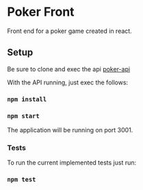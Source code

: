 # Poker Front

Front end for a poker game created in react.

## Setup

Be sure to clone and exec the api [poker-api](https://github.com/TomeGabriel98/poker-api)

With the API running, just exec the follows:

### `npm install`

### `npm start`

The application will be running on port 3001.

### Tests

To run the current implemented tests just run:

### `npm test`
